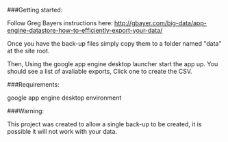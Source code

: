###Getting started:

Follow Greg Bayers instructions here: http://gbayer.com/big-data/app-engine-datastore-how-to-efficiently-export-your-data/

Once you have the back-up files simply copy them to a folder named "data" at the site root.

Then, Using the google app engine desktop launcher start the app up. You should see a list of avaliable exports, Click one to create the CSV. 

###Requirements:

google app engine desktop environment


###Warning:

This project was created to allow a single back-up to be created, it is possible it will not work with your data.
